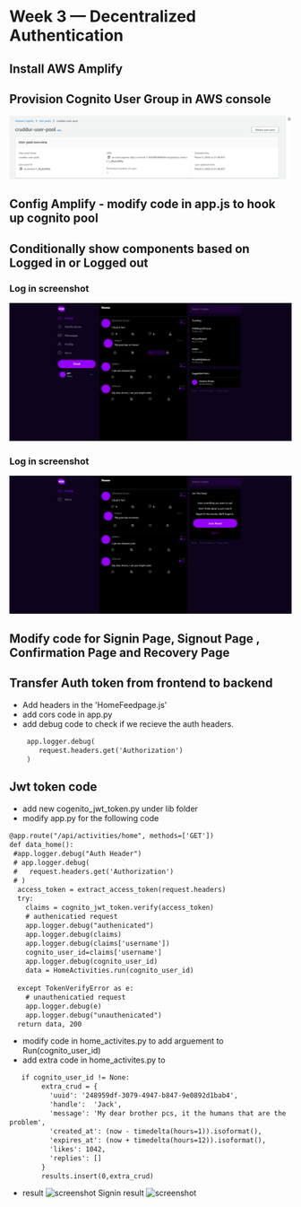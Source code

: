 # Week 3 — Decentralized Authentication

## Install AWS Amplify

## Provision Cognito User Group in AWS console
![screenshot](Assets/cognitouserpool.png)

## Config Amplify - modify code in app.js to hook up cognito pool

## Conditionally show components based on Logged in or Logged out
### Log in screenshot

![screenshot](Assets/login.png)

### Log in screenshot

![screenshot](Assets/logout.png)

## Modify code for Signin Page, Signout Page , Confirmation Page and Recovery Page


## Transfer Auth token from frontend to backend
- Add headers in the 'HomeFeedpage.js' 
- add cors code in app.py
- add debug code to check if we recieve the auth headers. 
   ````
    app.logger.debug(
       request.headers.get('Authorization')
    )

## Jwt token code
- add new cogenito_jwt_token.py under lib folder
- modify app.py for the following code
```
@app.route("/api/activities/home", methods=['GET'])
def data_home():
 #app.logger.debug("Auth Header")
 # app.logger.debug(
 #   request.headers.get('Authorization')
 # )
  access_token = extract_access_token(request.headers)
  try:
    claims = cognito_jwt_token.verify(access_token)
    # authenicatied request
    app.logger.debug("authenicated")
    app.logger.debug(claims)
    app.logger.debug(claims['username'])
    cognito_user_id=claims['username']
    app.logger.debug(cognito_user_id)
    data = HomeActivities.run(cognito_user_id)
   
  except TokenVerifyError as e:
    # unauthenicatied request
    app.logger.debug(e)
    app.logger.debug("unauthenicated")
  return data, 200
```
- modify code in home_activites.py to add arguement to Run(cognito_user_id)
- add extra code in home_activites.py to
```
   if cognito_user_id != None:
        extra_crud = {
          'uuid': '248959df-3079-4947-b847-9e0892d1bab4',
          'handle':  'Jack',
          'message': 'My dear brother pcs, it the humans that are the problem',
          'created_at': (now - timedelta(hours=1)).isoformat(),
          'expires_at': (now + timedelta(hours=12)).isoformat(),
          'likes': 1042,
          'replies': []
        }
        results.insert(0,extra_crud)
```
- result
![screenshot](Assets/auth.png)
Signin result
![screenshot](Assets/signin_auth.png)